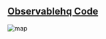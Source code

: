 ## [Observablehq Code](https://observablehq.com/d/a8b0b1676fd936dc)

![map](https://github.com/deepdk/30-Day-Chart-Challenge-2024/assets/31981663/8d968ea2-0ba1-42e3-a389-ae6162d808f1)
